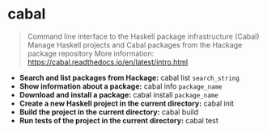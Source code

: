# cabal
> Command line interface to the Haskell package infrastructure (Cabal)
> Manage Haskell projects and Cabal packages from the Hackage package repository
> More information: <https://cabal.readthedocs.io/en/latest/intro.html>
- **Search and list packages from Hackage:**
cabal list `search_string`
- **Show information about a package:**
cabal info `package_name`
- **Download and install a package:**
cabal install `package_name`
- **Create a new Haskell project in the current directory:**
cabal init
- **Build the project in the current directory:**
cabal build
- **Run tests of the project in the current directory:**
cabal test
